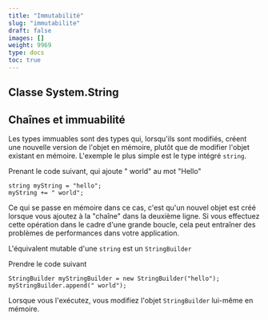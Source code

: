 ```yaml
---
title: "Immutabilité"
slug: "immutabilite"
draft: false
images: []
weight: 9969
type: docs
toc: true
---
```


## Classe System.String


## Chaînes et immuabilité
Les types immuables sont des types qui, lorsqu'ils sont modifiés, créent une nouvelle version de l'objet en mémoire, plutôt que de modifier l'objet existant en mémoire. L'exemple le plus simple est le type intégré `string`.

Prenant le code suivant, qui ajoute " world" au mot "Hello"

    string myString = "hello";
    myString += " world";

Ce qui se passe en mémoire dans ce cas, c'est qu'un nouvel objet est créé lorsque vous ajoutez à la "chaîne" dans la deuxième ligne. Si vous effectuez cette opération dans le cadre d'une grande boucle, cela peut entraîner des problèmes de performances dans votre application.

L'équivalent mutable d'une `string` est un `StringBuilder`

Prendre le code suivant

    StringBuilder myStringBuilder = new StringBuilder("hello");
    myStringBuilder.append(" world");

Lorsque vous l'exécutez, vous modifiez l'objet `StringBuilder` lui-même en mémoire.


